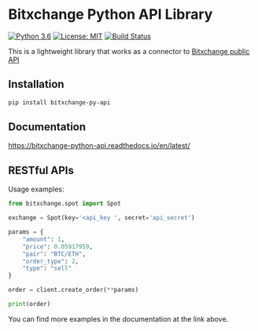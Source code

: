 # Bitxchange Python API Library
[![Python 3.6](https://img.shields.io/badge/python-3.6+-blue.svg)](https://www.python.org/downloads/release/python-360/)
[![License: MIT](https://img.shields.io/badge/License-MIT-yellow.svg)](https://opensource.org/licenses/MIT)
[![Build Status](https://travis-ci.com/Wozinga/bitxchange_python_api.svg?branch=master)](https://travis-ci.com/Wozinga/bitxchange_python_api)

This is a lightweight library that works as a connector to [Bitxchange public API](https://bitxchange-python-api.readthedocs.io/en/latest/)


## Installation

```bash
pip install bitxchange-py-api
```

## Documentation

https://bitxchange-python-api.readthedocs.io/en/latest/

## RESTful APIs

Usage examples:
```python
from bitxchange.spot import Spot

exchange = Spot(key='<api_key ', secret='api_secret')

params = {
    "amount": 1,
    "price": 0.05917959,
    "pair": "BTC/ETH",
    "order_type": 2,
    "type": "sell"
}

order = client.create_order(**params)

print(order)
```
You can find more examples in the documentation at the link above.